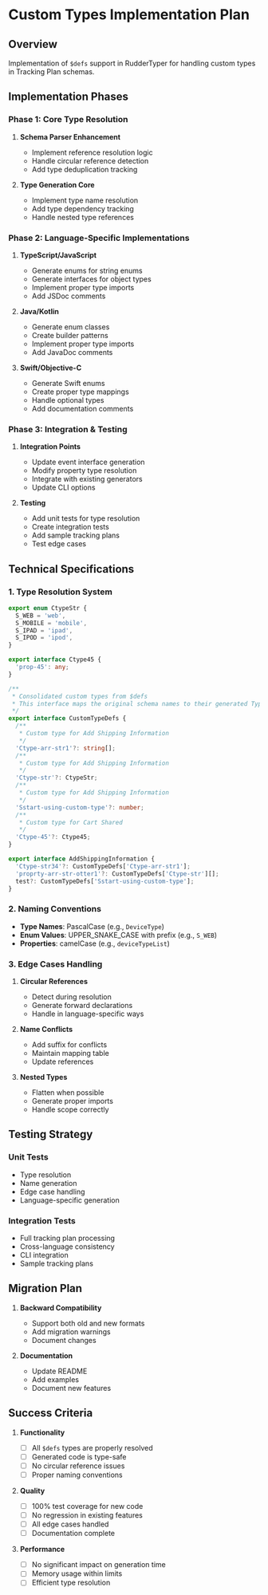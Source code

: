 # Custom Types Implementation Plan

## Overview

Implementation of `$defs` support in RudderTyper for handling custom types in Tracking Plan schemas.

## Implementation Phases

### Phase 1: Core Type Resolution

1. **Schema Parser Enhancement**

   - Implement reference resolution logic
   - Handle circular reference detection
   - Add type deduplication tracking

2. **Type Generation Core**
   - Implement type name resolution
   - Add type dependency tracking
   - Handle nested type references

### Phase 2: Language-Specific Implementations

1. **TypeScript/JavaScript**

   - Generate enums for string enums
   - Generate interfaces for object types
   - Implement proper type imports
   - Add JSDoc comments

2. **Java/Kotlin**

   - Generate enum classes
   - Create builder patterns
   - Implement proper type imports
   - Add JavaDoc comments

3. **Swift/Objective-C**
   - Generate Swift enums
   - Create proper type mappings
   - Handle optional types
   - Add documentation comments

### Phase 3: Integration & Testing

1. **Integration Points**

   - Update event interface generation
   - Modify property type resolution
   - Integrate with existing generators
   - Update CLI options

2. **Testing**
   - Add unit tests for type resolution
   - Create integration tests
   - Add sample tracking plans
   - Test edge cases

## Technical Specifications

### 1. Type Resolution System

```typescript
export enum CtypeStr {
  S_WEB = 'web',
  S_MOBILE = 'mobile',
  S_IPAD = 'ipad',
  S_IPOD = 'ipod',
}

export interface Ctype45 {
  'prop-45': any;
}

/**
 * Consolidated custom types from $defs
 * This interface maps the original schema names to their generated TypeScript types
 */
export interface CustomTypeDefs {
  /**
   * Custom type for Add Shipping Information
   */
  'Ctype-arr-str1'?: string[];
  /**
   * Custom type for Add Shipping Information
   */
  'Ctype-str'?: CtypeStr;
  /**
   * Custom type for Add Shipping Information
   */
  'Sstart-using-custom-type'?: number;
  /**
   * Custom type for Cart Shared
   */
  'Ctype-45'?: Ctype45;
}

export interface AddShippingInformation {
  'Ctype-str34'?: CustomTypeDefs['Ctype-arr-str1'];
  'proprty-arr-str-otter1'?: CustomTypeDefs['Ctype-str'][];
  test?: CustomTypeDefs['Sstart-using-custom-type'];
}
```

### 2. Naming Conventions

- **Type Names**: PascalCase (e.g., `DeviceType`)
- **Enum Values**: UPPER_SNAKE_CASE with prefix (e.g., `S_WEB`)
- **Properties**: camelCase (e.g., `deviceTypeList`)

### 3. Edge Cases Handling

1. **Circular References**

   - Detect during resolution
   - Generate forward declarations
   - Handle in language-specific ways

2. **Name Conflicts**

   - Add suffix for conflicts
   - Maintain mapping table
   - Update references

3. **Nested Types**
   - Flatten when possible
   - Generate proper imports
   - Handle scope correctly

## Testing Strategy

### Unit Tests

- Type resolution
- Name generation
- Edge case handling
- Language-specific generation

### Integration Tests

- Full tracking plan processing
- Cross-language consistency
- CLI integration
- Sample tracking plans

## Migration Plan

1. **Backward Compatibility**

   - Support both old and new formats
   - Add migration warnings
   - Document changes

2. **Documentation**
   - Update README
   - Add examples
   - Document new features

## Success Criteria

1. **Functionality**

   - [ ] All `$defs` types are properly resolved
   - [ ] Generated code is type-safe
   - [ ] No circular reference issues
   - [ ] Proper naming conventions

2. **Quality**

   - [ ] 100% test coverage for new code
   - [ ] No regression in existing features
   - [ ] All edge cases handled
   - [ ] Documentation complete

3. **Performance**
   - [ ] No significant impact on generation time
   - [ ] Memory usage within limits
   - [ ] Efficient type resolution
